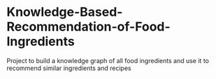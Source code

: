 # Knowledge-Based-Recommendation-of-Food-Ingredients
Project to build a knowledge graph of all food ingredients and use it to recommend similar ingredients and recipes
